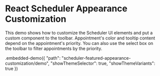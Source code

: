 # React Scheduler Appearance Customization

This demo shows how to customize the Scheduler UI elements and put a custom component to the toolbar. Appointment's color and tooltip content depend on the appointment's priority. You can also use the select box on the toolbar to filter appointments by the priority.

.embedded-demo({ "path": "scheduler-featured-appearance-customization/demo", "showThemeSelector": true, "showThemeVariants": true })
